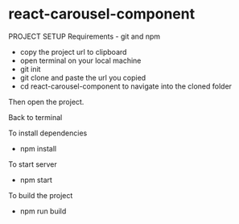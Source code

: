 # react-carousel-component

PROJECT SETUP
Requirements - git and npm

- copy the project url to clipboard
- open terminal on your local machine
- git init 
- git clone and paste the url you copied
- cd react-carousel-component to navigate into the cloned folder

Then open the project.

Back to terminal

To install dependencies
- npm install 

To start server
- npm start 

To build the project
- npm run build
